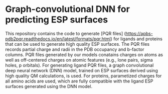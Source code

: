 # Graph-convolutional DNN for predicting ESP surfaces

This repository contains the code to generate [PQR files] (https://apbs-pdb2pqr.readthedocs.io/en/latest/formats/pqr.html)
for ligands and proteins that can be used to generate high quality ESP surfaces.
The PQR files records partial charge and radii in the PDB occupancy and b-factor
columns. PQR files generated by our models conatains charges on atoms as well as
off-centered charges on atomic features (e.g., lone pairs, sigma holes, p
orbitals).
For generating ligand PQR files, a graph convolutional deep neural network (DNN)
model, trained on ESP surfaces derived using high quality QM calculations, is 
used. For proteins, parametized charges for all amino acids are used, which are
fully compatible with the ligand ESP surfaces generated using the DNN model.

